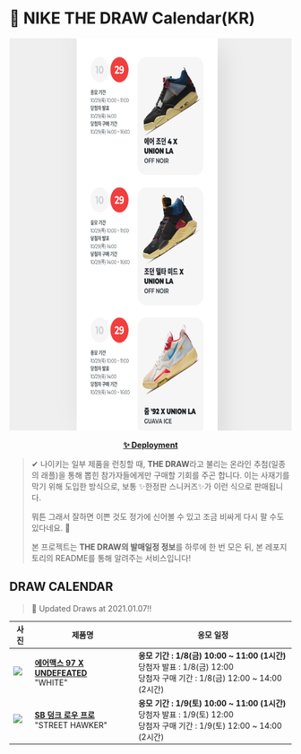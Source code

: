# 👟 NIKE THE DRAW Calendar(KR)

<div align="center">
  <a href="https://junhoyeo.github.io/NIKE-THE-DRAW-Calendar/">
    <img src="./docs/images/preview.png" alt="Preview image of deployed application" height="700px" width="700px" />
  </a>
</div>

<p align="center">
  <a href="https://junhoyeo.github.io/NIKE-THE-DRAW-Calendar/">
    <strong>✨ Deployment</strong>
  </a>
</p>

> ✔ 나이키는 일부 제품을 런칭할 때, **THE DRAW**라고 불리는 온라인 추첨(일종의 래플)을 통해 뽑힌 참가자들에게만 구매할 기회를 주곤 합니다. 이는 사재기를 막기 위해 도입한 방식으로, 보통 ✨한정판 스니커즈✨가 이런 식으로 판매됩니다.
>
> 뭐튼 그래서 잘하면 이쁜 것도 정가에 신어볼 수 있고 조금 비싸게 다시 팔 수도 있다네요. 🤭
>
> 본 프로젝트는 **THE DRAW의 발매일정 정보**를 하루에 한 번 모은 뒤, 본 레포지토리의 README를 통해 알려주는 서비스입니다!

## DRAW CALENDAR

<!-- DRAW CALENDAR: START -->

> 👟 Updated Draws at 2021.01.07‼️

| 사진 | 제품명 | 응모 일정 |
| --- | ---- | ------- |
| <img src="https://static-breeze.nike.co.kr/kr/ko_kr/cmsstatic/product/DC4830-100/3279d6fe-0346-4d06-ba65-ff42b682ba16_primary.jpg?snkrBrowse" width="256" /> | <a href="https://www.nike.com/kr/launch/t/men/fw/nike-sportswear/DC4830-100/bndf92/nike-air-max-97-undftd"><strong>에어맥스 97 X UNDEFEATED</strong><br /></a> "WHITE" | <strong>응모 기간 : 1/8(금) 10:00 ~ 11:00 (1시간)</strong><br />당첨자 발표 : 1/8(금) 12:00<br />당첨자 구매 기간 : 1/8(금) 12:00 ~ 14:00 (2시간) |
| <img src="https://static-breeze.nike.co.kr/kr/ko_kr/cmsstatic/product/CV1628-800/89f74715-79c9-4cd3-b702-07f8f0a53655_primary.jpg?snkrBrowse" width="256" /> | <a href="https://www.nike.com/kr/launch/t/adult-unisex/fw/action-outdoor/CV1628-800/ught32/nike-sb-dunk-low-pro-qs"><strong>SB 덩크 로우 프로</strong><br /></a> "STREET HAWKER" | <strong>응모 기간 : 1/9(토) 10:00 ~ 11:00 (1시간)</strong><br />당첨자 발표 : 1/9(토) 12:00<br />당첨자 구매 기간 : 1/9(토) 12:00 ~ 14:00 (2시간) |

<!-- DRAW CALENDAR: END -->
